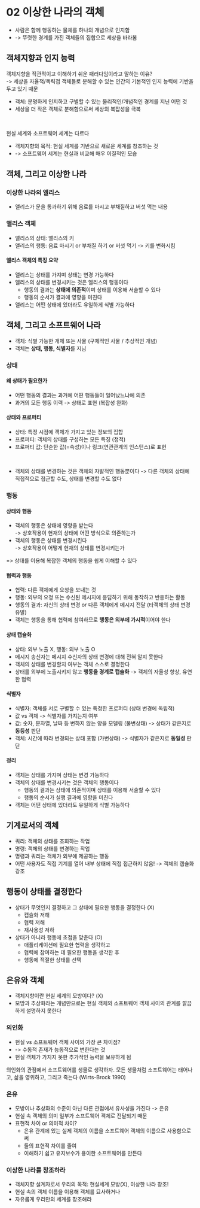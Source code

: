 # 02 이상한 나라의 객체

- 사람은 함께 행동하는 물체를 하나의 개념으로 인지함 
- -> 뚜렷한 경계를 가진 객체들의 집합으로 세상을 바라봄

## 객체지향과 인지 능력

객체지향을 직관적이고 이해하기 쉬운 패러다임이라고 말하는 이유? <br>
-> 세상을 자율적/독릭접 객체들로 분해할 수 있는 인간의 기본적인 인지 능력에 기반을 두고 있기 때문

- 객체: 분명하게 인지하고 구별할 수 있는 물리적인/개념적인 경계를 지닌 어떤 것
- 세상을 더 작은 객체로 분해함으로써 세상의 복잡성을 극복

<br>

현실 세계와 소프트웨어 세계는 다르다

- 객체지향의 목적: 현실 세계를 기반으로 새로운 세계를 창조하는 것
- -> 소프트웨어 세계는 현실과 비교해 매우 이질적인 모습

## 객체, 그리고 이상한 나라

### 이상한 나라의 앨리스

- 앨리스가 문을 통과하기 위해 음료를 마시고 부채질하고 버섯 먹는 내용 

### 앨리스 객체

- 앨리스의 상태: 앨리스의 키
- 앨리스의 행동: 음료 마시기 or 부채질 하기 or 버섯 먹기 -> 키를 변화시킴

#### 앨리스 객체의 특징 요약
- 앨리스는 상태를 가지며 상태는 변경 가능하다
- 앨리스의 상태를 변경시키는 것은 앨리스의 행동이다
  - 행동의 결과는 **상태에 의존적**이며 상태를 이용해 서술할 수 있다
  - 행동의 순서가 결과에 영향을 미친다
- 앨리스는 어떤 상태에 있더라도 유일하게 식별 가능하다

## 객체, 그리고 소프트웨어 나라

- 객체: 식별 가능한 개체 또는 사물 (구체적인 사물 / 추상적인 개념)
- 객체는 **상태, 행동, 식별자**를 지님

### 상태

#### 왜 상태가 필요한가

- 어떤 행동의 결과는 과거에 어떤 행동들이 일어났느냐에 의존
- 과거의 모든 행동 이력 -> 상태로 표현 (복잡성 완화)

#### 상태와 프로퍼티

- 상태: 특정 시점에 객체가 가지고 있는 정보의 집합
- 프로퍼티: 객체의 상태를 구성하는 모든 특징 (정적)
- 프로퍼티 값: 단순한 값(=속성)이나 링크(연관관계의 인스턴스)로 표현

<br>

- 객체의 상태를 변경하는 것은 객체의 자발적인 행동뿐이다
  -> 다른 객체의 상태에 직접적으로 접근할 수도, 상태를 변경할 수도 없다

### 행동

#### 상태와 행동

- 객체의 행동은 상태에 영향을 받는다<br> 
  -> 상호작용이 현재의 상태에 어떤 방식으로 의존하는가
- 객체의 행동은 상태를 변경시킨다<br>
  -> 상호작용이 어떻게 현재의 상태를 변경시키는가

=> 상태를 이용해 복잡한 객체의 행동을 쉽게 이해할 수 있다

#### 협력과 행동

- 협력: 다른 객체에게 요청을 보내는 것
- 행동: 외부의 요청 또는 수신된 메시지에 응답하기 위해 동작하고 반응하는 활동
- 행동의 결과: 자신의 상태 변경 or 다른 객체에게 메시지 전달 (타객체의 상태 변경 유발)
- 객체는 행동을 통해 협력에 참여하므로 **행동은 외부에 가시적**이어야 한다

#### 상태 캡슐화

- 상태: 외부 노출 X, 행동: 외부 노출 O
- 메시지 송신자는 메시지 수신자의 상태 변경에 대해 전혀 알지 못한다
- 객체의 상태를 변경할지 여부는 객체 스스로 결정한다
- 상태를 외부에 노출시키지 않고 **행동을 경계로 캡슐화** -> 객체의 자율성 향상, 유연한 협력

#### 식별자

- 식별자: 객체를 서로 구별할 수 있는 특정한 프로퍼티 (상태 변경에 독립적)
- 값 vs 객체 -> 식별자를 가지는지 여부
- 값: 숫자, 문자열, 날짜 등 변하지 않는 양을 모델링 (불변상태) -> 상태가 같은지로 **동등성** 판단
- 객체: 시간에 따라 변경되는 상태 포함 (가변상태) -> 식별자가 같은지로 **동일성** 판단

#### 정리

- 객체는 상태를 가지며 상태는 변경 가능하다
- 객체의 상태를 변경시키는 것은 객체의 행동이다
  - 행동의 결과는 상태에 의존적이며 상태를 이용해 서술할 수 있다
  - 행동의 순서가 실행 결과에 영향을 미친다
- 객체는 어떤 상태에 있더라도 유일하게 식별 가능하다

## 기계로서의 객체

- 쿼리: 객체의 상태를 조회하는 작업
- 명령: 객체의 상태를 변경하는 작업
- 명령과 쿼리는 객체가 외부에 제공하는 행동
- 어떤 사용자도 직접 기계를 열어 내부 상태에 직접 접근하지 않음! -> 객체의 캡슐화 강조

## 행동이 상태를 결정한다

- 상태가 무엇인지 결정하고 그 상태에 필요한 행동을 결정한다 (X)
  - 캡슐화 저해 
  - 협력 저해
  - 재사용성 저하
- 상태가 아니라 행동에 초점을 맞춘다 (O)
  - 애플리케이션에 필요한 협력을 생각하고
  - 협력에 참여하는 데 필요한 행동을 생각한 후 
  - 행동에 적절한 상태를 선택

## 은유와 객체

- 객체지향이란 현실 세계의 모방이다? (X)
- 모방과 추상화라는 개념만으로는 현실 객체와 소프트웨어 객체 사이의 관계를 깔끔하게 설명하지 못한다

### 의인화

- 현실 vs 소프트웨어 객체 사이의 가장 큰 차이점?
- -> 수동적 존재가 능동적으로 변한다는 것
- 현실 객체가 가지지 못한 추가적인 능력을 보유하게 됨

의인화의 관점에서 소프트웨어를 생물로 생각하자.
모든 생물처럼 소프트웨어는 태어나고, 삶을 영위하고, 그리고 죽는다 (Wirts-Brock 1990)

### 은유

- 모방이나 추상화의 수준이 아닌 다른 관점에서 유사성을 가진다 -> 은유
- 현실 속 객체의 의미 일부가 소프트웨어 객체로 전달되기 때문
- 표현적 차이 or 의미적 차이?
  - 은유 관계에 있는 실제 객체의 이름을 소프트웨어 객체의 이름으로 사용함으로써
  - 둘의 표현적 차이를 줄여
  - 이해하기 쉽고 유지보수가 용이한 소프트웨어를 만든다

### 이상한 나라를 창조하라

- 객체지향 설계자로서 우리의 목적: 현실세계 모방(X), 이상한 나라 창조!
- 현실 속의 객체 이름을 이용해 객체를 묘사하거나
- 자유롭게 우리만의 세계를 창조해라





